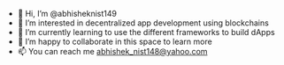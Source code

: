 - 👋 Hi, I’m @abhisheknist149
- 👀 I’m interested in decentralized app development using blockchains
- 🌱 I’m currently learning to use the different frameworks to build dApps
- 💞️ I’m happy to collaborate in this space to learn more
- 📫 You can reach me abhishek_nist148@yahoo.com

<!---
abhisheknist149/abhisheknist149 is a ✨ special ✨ repository because its `README.md` (this file) appears on your GitHub profile.
You can click the Preview link to take a look at your changes.
--->

